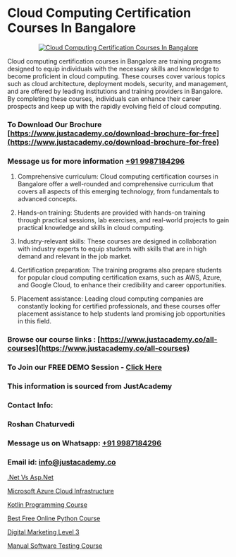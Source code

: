# Cloud Computing Certification Courses In Bangalore

<p align="center">
  <a href="https://justacademy.co/all-courses">
    <img src="https://i.ibb.co/FJQ9DDy/cloud-computing.webp" alt="Cloud Computing Certification Courses In Bangalore">
  </a>
</p>


Cloud computing certification courses in Bangalore are training programs designed to equip individuals with the necessary skills and knowledge to become proficient in cloud computing. These courses cover various topics such as cloud architecture, deployment models, security, and management, and are offered by leading institutions and training providers in Bangalore. By completing these courses, individuals can enhance their career prospects and keep up with the rapidly evolving field of cloud computing. 
### To Download Our Brochure [https://www.justacademy.co/download-brochure-for-free](https://www.justacademy.co/download-brochure-for-free)
### Message us for more information [+91 9987184296](https://api.whatsapp.com/send?phone=919987184296)
1) Comprehensive curriculum: Cloud computing certification courses in Bangalore offer a well-rounded and comprehensive curriculum that covers all aspects of this emerging technology, from fundamentals to advanced concepts.

2) Hands-on training: Students are provided with hands-on training through practical sessions, lab exercises, and real-world projects to gain practical knowledge and skills in cloud computing.

3) Industry-relevant skills: These courses are designed in collaboration with industry experts to equip students with skills that are in high demand and relevant in the job market.

4) Certification preparation: The training programs also prepare students for popular cloud computing certification exams, such as AWS, Azure, and Google Cloud, to enhance their credibility and career opportunities.

5) Placement assistance: Leading cloud computing companies are constantly looking for certified professionals, and these courses offer placement assistance to help students land promising job opportunities in this field.

### Browse our course links : [https://www.justacademy.co/all-courses](https://www.justacademy.co/all-courses) 
### To Join our FREE DEMO Session - [Click Here](https://www.justacademy.co/register-for-course-demo)


### This information is sourced from JustAcademy
### Contact Info:
### Roshan Chaturvedi
### Message us on Whatsapp: [+91 9987184296](https://api.whatsapp.com/send?phone=919987184296)
### Email id: [info@justacademy.co](mailto:info@justacademy.co)
                
[.Net Vs Asp.Net](https://www.linkedin.com/pulse/net-vs-aspnet-justacademy-berlin-t6eyc?trackingId=zDt%2BrDd98zAeinciKijjWg%3D%3D&lipi=urn%3Ali%3Apage%3Ad_flagship3_company_admin%3BYf0bh%2BAUR9ioxIsyYDfCpA%3D%3D)

[Microsoft Azure Cloud Infrastructure](https://www.linkedin.com/pulse/microsoft-azure-cloud-infrastructure-software-training-sunnyvale-j7hyc?trackingId=8eGmtg8VR7A85HQhRCXS2w%3D%3D&lipi=urn%3Ali%3Apage%3Ad_flagship3_company_admin%3B%2BhR3vy1dRIi%2FxP7UWLS2ww%3D%3D)

[Kotlin Programming Course](https://medium.com/@ranepooja/kotlin-programming-course-19252356c2a3)

[Best Free Online Python Course](https://medium.com/@abhidnya.1068/best-free-online-python-course-871fa0500a1f)

[Digital Marketing Level 3](https://justacademyin.github.io/Articles/Digital-Marketing-Level-3)

[Manual Software Testing Course](https://justacademyin.github.io/justacademy/manual-software-testing-course)

